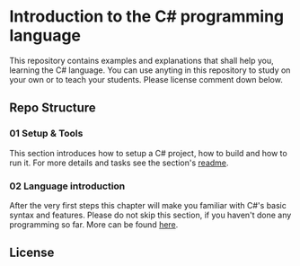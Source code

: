 # Introduction to the C# programming language
This repository contains examples and explanations that shall help you, learning the C# language. You can use anyting in this repository to study on your own or to teach your students. Please license comment down below.

## Repo Structure

### 01 Setup & Tools
This section introduces how to setup a C# project, how to build and how to run it. For more details and tasks see the section's [readme](01-setup/Readme.md).

### 02 Language introduction
After the very first steps this chapter will make you familiar with C#'s basic syntax and features. Please do not skip this section, if you haven't done any programming so far. More can be found [here](02-language-intro/Readme.md).

### 

## License